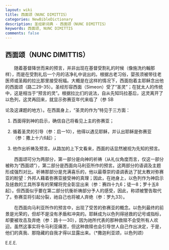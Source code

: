 ```yaml
---
layout: wiki
title: 西面颂（NUNC DIMITTIS）
categories: NewBibleDictionary
description: 圣经新词典 - 西面颂（NUNC DIMITTIS）
keywords: 西面颂, NUNC DIMITTIS
comments: false
---
```


## 西面颂（NUNC DIMITTIS）

　　随着基督降世而来的预言，并非出现在基督受割礼的时候（像施洗约翰那样），而是在受割礼后一个月的洁净礼中说出的。根据古老习俗，婴孩须被带往老医师或圣殿的拉比那里接受祝福。大概是在这样的情况下，西面抱着主耶稣念出他的西面颂（路二29-35）。圣经形容西面（Simeon）受了“圣灵”；在犹太人的传统中，这是相当于“预言的灵”。根据拉比们的说法，自从先知玛拉基后，这灵离开了以色列，这灵再回来，就显示弥赛亚年代来临了（参 SB

论及这课题的地方）。在西面身上，“圣灵的作为”特见于三方面：

1. 西面得到神的启示，确信自己将看见上主的弥赛亚；

2. 循着圣灵的引导（参：启一10），他得以遇见耶稣，并认出耶稣是弥赛亚（参：撒上十六6起）；

3. 他作出祈祷及预言。从路加的上下文看来，西面的话显然被视为先知的预言。

　　西面颂可分为两部分，第一部分是向神的祈祷（从礼仪角度而言，仅这一部分被称为“西面颂”），第二部分是西面向马利亚所作的预言。这两部分的语调及主题形成强烈对比。祈祷那部分是充满喜乐的，他以最尊崇的语调表达了犹太教对弥赛亚的盼望：外邦人藉着弥赛亚接受神的真理；因此，在祂身上，以色列作为神启示及拯救的工具所享有的荣耀将完全彰显出来（参：赛四十九6；徒一8；罗十五8起）。但西面似乎要在第二部分抗衡祈祷部分予人的感受，因此，称颂被警告取代了。弥赛亚将引起分裂，祂自己也将被人弃绝（参：罗九33）。

　　在西面向马利亚所作的预言中，出现了受苦的弥赛亚的概念。以色列最终的前景是光荣的，但却不是没有矛盾和冲突的。耶稣成为以色列得拯救的记号或指标，却要被攻击及弃绝（参：路十一30），因为祂所代表的那种救赎不会受所有人欢迎。虽然这事实将令马利亚痛苦，但这种救赎也会引导世人自己作出决定，于是，他们的真我、那隐藏的自我才得以显露出来。（*撒迦利亚颂，以色列颂）

E.E.E.








